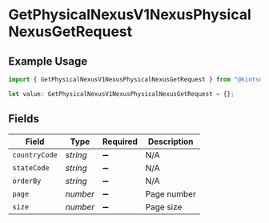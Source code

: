 # GetPhysicalNexusV1NexusPhysicalNexusGetRequest

## Example Usage

```typescript
import { GetPhysicalNexusV1NexusPhysicalNexusGetRequest } from "@kintsugi-tax/tax-platform-sdk/models/operations";

let value: GetPhysicalNexusV1NexusPhysicalNexusGetRequest = {};
```

## Fields

| Field              | Type               | Required           | Description        |
| ------------------ | ------------------ | ------------------ | ------------------ |
| `countryCode`      | *string*           | :heavy_minus_sign: | N/A                |
| `stateCode`        | *string*           | :heavy_minus_sign: | N/A                |
| `orderBy`          | *string*           | :heavy_minus_sign: | N/A                |
| `page`             | *number*           | :heavy_minus_sign: | Page number        |
| `size`             | *number*           | :heavy_minus_sign: | Page size          |